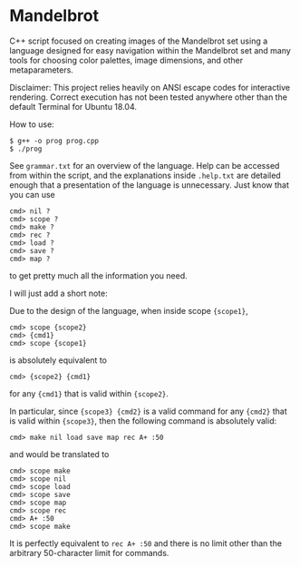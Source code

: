 # Mandelbrot

C++ script focused on creating images of the Mandelbrot set using a language designed for easy navigation within the Mandelbrot set and many tools for choosing color palettes, image dimensions, and other metaparameters.

Disclaimer: This project relies heavily on ANSI escape codes for interactive rendering. Correct execution has not been tested anywhere other than the default Terminal for Ubuntu 18.04.

How to use:

```
$ g++ -o prog prog.cpp
$ ./prog
```


See `grammar.txt` for an overview of the language. Help can be accessed from within the script, and the explanations inside `.help.txt` are detailed enough that a presentation of the language is unnecessary. Just know that you can use
```
cmd> nil ?
cmd> scope ?
cmd> make ?
cmd> rec ?
cmd> load ?
cmd> save ?
cmd> map ?
```
to get pretty much all the information you need.

I will just add a short note:

Due to the design of the language, when inside scope `{scope1}`,
```
cmd> scope {scope2}
cmd> {cmd1}
cmd> scope {scope1}
```
is absolutely equivalent to
```
cmd> {scope2} {cmd1}
```
for any `{cmd1}` that is valid within `{scope2}`.

In particular, since `{scope3} {cmd2}` is a valid command for any `{cmd2}` that is valid within `{scope3}`, then the following command is absolutely valid:
```
cmd> make nil load save map rec A+ :50
```
and would be translated to
```
cmd> scope make
cmd> scope nil
cmd> scope load
cmd> scope save
cmd> scope map
cmd> scope rec
cmd> A+ :50
cmd> scope make
```
It is perfectly equivalent to `rec A+ :50` and there is no limit other than the arbitrary 50-character limit for commands.

